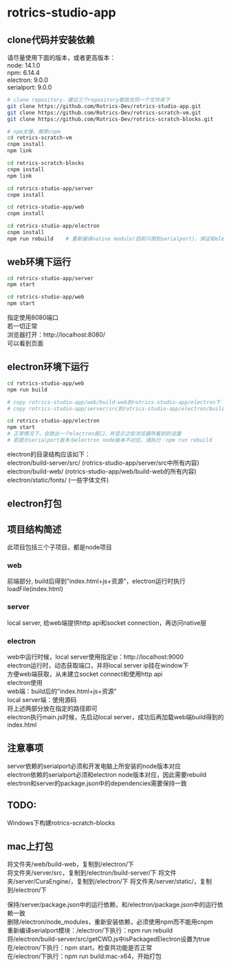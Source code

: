 # rotrics-studio-app

## clone代码并安装依赖
请尽量使用下面的版本，或者更高版本：  
node: 14.1.0  
npm: 6.14.4  
electron: 9.0.0  
serialport: 9.0.0  

```bash
# clone repository，建议三个repository都放在同一个文件夹下
git clone https://github.com/Rotrics-Dev/rotrics-studio-app.git
git clone https://github.com/Rotrics-Dev/rotrics-scratch-vm.git
git clone https://github.com/Rotrics-Dev/rotrics-scratch-blocks.git

# npm太慢，推荐cnpm
cd rotrics-scratch-vm
cnpm install
npm link

cd rotrics-scratch-blocks
cnpm install
npm link

cd rotrics-studio-app/server
cnpm install

cd rotrics-studio-app/web
cnpm install

cd rotrics-studio-app/electron
cnpm install
npm run rebuild    # 重新编译native module(目前只用到serialport)，保证和electron node版本对应
```

## web环境下运行
```bash
cd rotrics-studio-app/server
npm start

cd rotrics-studio-app/web
npm start
```
指定使用8080端口  
若一切正常  
浏览器打开：http://localhost:8080/  
可以看到页面

## electron环境下运行
```bash
cd rotrics-studio-app/web
npm run build

# copy rotrics-studio-app/web/build-web到rotrics-studio-app/electron下
# copy rotrics-studio-app/server/src到rotrics-studio-app/electron/build-server下

cd rotrics-studio-app/electron
npm start
# 正常情况下，会跳出一个electron窗口，并显示之前浏览器所看到的洁面
# 若提示serialport版本与electron node版本不对应，请执行：npm run rebuild
```
electron的目录结构应该如下：  
electron/build-server/src/ (rotrics-studio-app/server/src中所有内容)  
electron/build-web/ (rotrics-studio-app/web/build-web的所有内容)   
electron/static/fonts/ (一些字体文件)

## electron打包

## 项目结构简述
此项目包括三个子项目，都是node项目  
### web
前端部分, build后得到"index.html+js+资源"，electron运行时执行loadFile(index.html)
### server
local server, 给web端提供http api和socket connection，再访问native层  
### electron
web中运行时候，local server使用指定ip：http://localhost:9000  
electron运行时，动态获取端口，并将local server ip挂在window下  
方便web端获取，从未建立socket connect和使用http api  
electron使用  
web端：build后的"index.html+js+资源"  
local server端：使用源码  
将上述两部分放在指定的路径即可  
electron执行main.js时候，先启动local server，成功后再加载web端build得到的index.html


## 注意事项
server依赖的serialport必须和开发电脑上所安装的node版本对应  
electron依赖的serialport必须和electron node版本对应，因此需要rebuild  
electron和server的package.json中的dependencies需要保持一致  

## TODO:  
Windows下构建rotrics-scratch-blocks  

## mac上打包
将文件夹/web/build-web，复制到/electron/下  
将文件夹/server/src，复制到/electron/build-server/下 
将文件夹/server/CuraEngine/，复制到/electron/下 
将文件夹/server/static/，复制到/electron/下  

保持/server/package.json中的运行依赖，和/electron/package.json中的运行依赖一致  
删除/electron/node_modules，重新安装依赖，必须使用npm而不能用cnpm  
重新编译serialport模块：/electron/下执行：npm run rebuild  
将/electron/build-server/src/getCWD.js中isPackagedElectron设置为true
在/electron/下执行：npm start，检查共功能是否正常  
在/electron/下执行：npm run build:mac-x64，开始打包  






